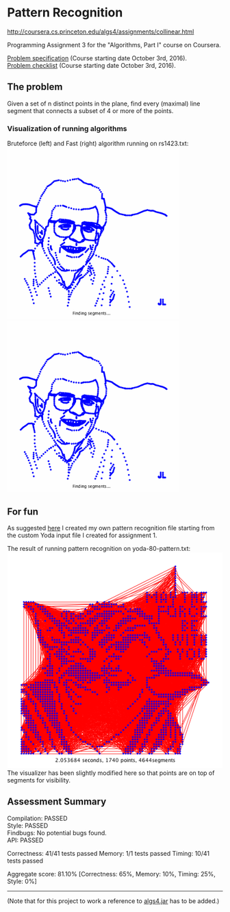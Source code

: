 # Pattern Recognition

http://coursera.cs.princeton.edu/algs4/assignments/collinear.html

Programming Assignment 3 for the "Algorithms, Part I" course on Coursera.

[Problem specification](assignment/ProgrammingAssignment3_Specification.pdf) (Course starting date October 3rd, 2016).  
[Problem checklist](assignment/ProgrammingAssignment3_Checklist.pdf) (Course starting date October 3rd, 2016).

## The problem
Given a set of n distinct points in the plane, find every (maximal) line segment that connects a subset of 4 or more of the points.

### Visualization of running algorithms 
Bruteforce (left) and Fast (right) algorithm running on rs1423.txt:  
<img src="PatternRecognition/src/resources/rs1423_brute.gif" width="400"><img src="PatternRecognition/src/resources/rs1423_fast.gif" width="400">

## For fun
As suggested [here](http://coursera.cs.princeton.edu/algs4/checklists/collinear.html) I created my own pattern recognition file starting from the custom Yoda input file I created for assignment 1.

The result of running pattern recognition on yoda-80-pattern.txt:  
![yoda pattern](PatternRecognition/src/resources/yoda-80-pattern.png?raw=true)  
The visualizer has been slightly modified here so that points are on top of segments for visibility.

## Assessment Summary
Compilation:  PASSED  
Style:        PASSED  
Findbugs:     No potential bugs found.   
API:          PASSED

Correctness:  41/41 tests passed
Memory:       1/1 tests passed
Timing:       10/41 tests passed

Aggregate score: 81.10% [Correctness: 65%, Memory: 10%, Timing: 25%, Style: 0%]

------
(Note that for this project to work a reference to [algs4.jar](http://algs4.cs.princeton.edu/code/algs4.jar) has to be added.) 

